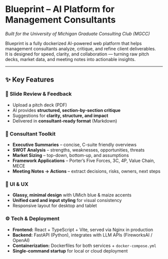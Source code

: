 # Blueprint – AI Platform for Management Consultants  
*Built for the University of Michigan Graduate Consulting Club (MGCC)*

Blueprint is a fully dockerized AI-powered web platform that helps management consultants analyze, critique, and refine client deliverables.  
It is designed for speed, clarity, and collaboration — turning raw pitch decks, market data, and meeting notes into actionable insights.

---

## ✨ Key Features

### 📄 Slide Review & Feedback
- Upload a pitch deck (PDF)  
- AI provides **structured, section-by-section critique**
- Suggestions for **clarity, structure, and impact**
- Delivered in **consultant-ready format** (Markdown)

### 🧠 Consultant Toolkit
- **Executive Summaries** – concise, C-suite friendly overviews
- **SWOT Analysis** – strengths, weaknesses, opportunities, threats
- **Market Sizing** – top-down, bottom-up, and assumptions
- **Framework Applications** – Porter’s Five Forces, 3C, 4P, Value Chain, MECE
- **Meeting Notes → Actions** – extract decisions, risks, owners, next steps

### 🎨 UI & UX
- **Glassy, minimal design** with UMich blue & maize accents
- **Unified card and input styling** for visual consistency
- Responsive layout for desktop and tablet

### ⚙️ Tech & Deployment
- **Frontend:** React + TypeScript + Vite, served via Nginx in production
- **Backend:** FastAPI (Python), integrates with LLM APIs (FireworksAI / OpenAI)
- **Containerization:** Dockerfiles for both services + `docker-compose.yml`
- **Single-command startup** for local or cloud deployment